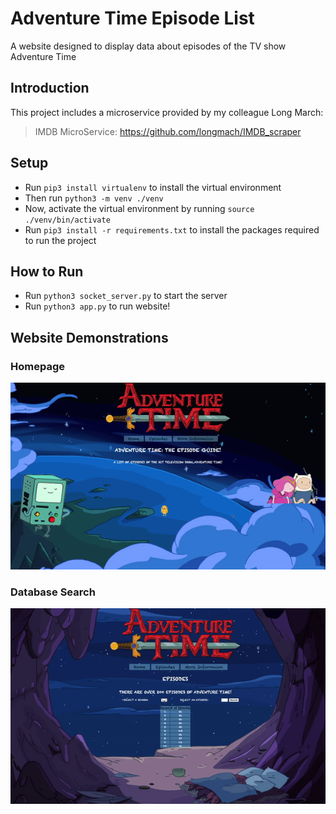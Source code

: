 # Adventure Time Episode List
A website designed to display data about episodes of the TV show Adventure Time


## Introduction
This project includes a microservice provided by my colleague Long March:

> IMDB MicroService: https://github.com/longmach/IMDB_scraper

## Setup
- Run ``` pip3 install virtualenv ``` to install the virtual environment
- Then run ``` python3 -m venv ./venv ```
- Now, activate the virtual environment by running ``` source ./venv/bin/activate ```
- Run ``` pip3 install -r requirements.txt ``` to install the packages required to run the project

## How to Run
- Run ``` python3 socket_server.py ``` to start the server
- Run ``` python3 app.py ``` to run website! 

## Website Demonstrations 

### Homepage

![Homepage](https://github.com/atavakoulnia/adventure-time-ui-database/blob/main/static/img/homepage-example.gif)

### Database Search

![DB](https://github.com/atavakoulnia/adventure-time-ui-database/blob/main/static/img/db-example.gif)
